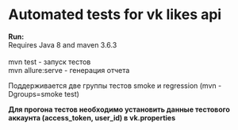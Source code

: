 # Automated tests for vk likes api  

**Run:**<br>
Requires Java 8 and maven 3.6.3<br><br>
mvn test - запуск тестов <br>
mvn allure:serve - генерация отчета

Поддерживается две группы тестов smoke и regression (mvn -Dgroups=smoke test)

**Для прогона тестов необходимо установить данные тестового аккаунта (access_token, user_id) в vk.properties**
